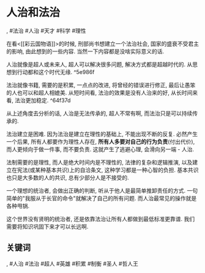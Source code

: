 # 人治和法治

 , #法治 #人治 #天才 #科学 #理性

在看<[[彩云国物语]]>的时候, 刑部尚书想建立一个法治社会, 国家的盛衰不受君主的影响, 由此想到的一些内容.  当然一下内容都是没啥实际意义的话.

人治就像是超人或未来人, 超人可以解决很多问题, 解决方式都是超越时代的. 从思想到行动都和这个时代无缘. ^5e986f

法治就像书籍, 需要的是积累, 一点点的改进, 将曾经的错误进行修正, 最后让愚笨的人也可以和超人相媲美. 从短时间看, 法治的效果是没有人治来的好, 从长时间来看, 法治更加稳定. ^64f37d

从上述角度去分析的话, 人治是无法传承的, 超人不常有啊, 而法治只是可以持续传承的.

法治建立是困难. 因为法治是建立在理性的基础上, 不能出现不断的反复. 必然产生一个后果, 所有人都要作为理性人存在, **所有人多要对自己的行为负责**(付出代价), 而人更倾向于做一件事, 而不要负责. 这就产生了逃避心理, 会滑向另一端 - 人治.

法制需要的是理性, 而人是绝大时间内是不理性的, 法律的复杂和逻辑推演, 以及建立在宪法(或某种基本共识)上的自洽条文, 这种学习都是一种心智的负担. 基本共识也只是大多数的人的共识, 总有少部分人是不接受的.

一个理想的统治者, 会做出正确的判断, 听从于他人是最简单推卸责任的方式. 一句简单的"我服从于长官的命令"就解决了自己的所有问题. 而人治最常见的操作就是各种甩锅.

这个世界没有贤明的统治者, 还是依靠法治让所有人都做到最低标准更靠谱. 我们需要将知识巩固下来才可以长远啊.

## 关键词
, #人治 #法治 #超人 #英雄 #积累 #制衡 #圣人 #哲人王